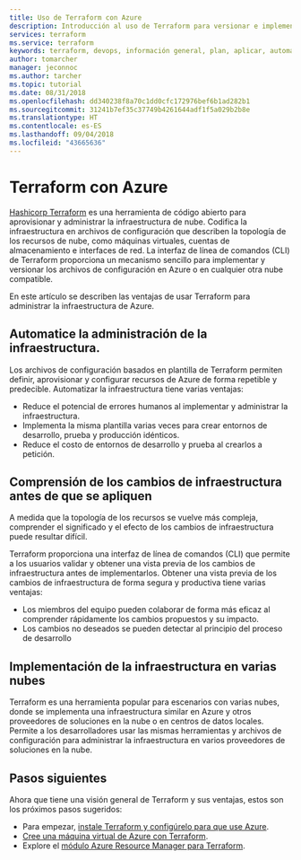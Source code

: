 ```yaml
---
title: Uso de Terraform con Azure
description: Introducción al uso de Terraform para versionar e implementar la infraestructura de Azure.
services: terraform
ms.service: terraform
keywords: terraform, devops, información general, plan, aplicar, automatizar
author: tomarcher
manager: jeconnoc
ms.author: tarcher
ms.topic: tutorial
ms.date: 08/31/2018
ms.openlocfilehash: dd340238f8a70c1dd0cfc172976bef6b1ad282b1
ms.sourcegitcommit: 31241b7ef35c37749b4261644adf1f5a029b2b8e
ms.translationtype: HT
ms.contentlocale: es-ES
ms.lasthandoff: 09/04/2018
ms.locfileid: "43665636"
---
```

# <a name="terraform-with-azure"></a>Terraform con Azure

[Hashicorp Terraform](https://www.terraform.io/) es una herramienta de código abierto para aprovisionar y administrar la infraestructura de nube. Codifica la infraestructura en archivos de configuración que describen la topología de los recursos de nube, como máquinas virtuales, cuentas de almacenamiento e interfaces de red. La interfaz de línea de comandos (CLI) de Terraform proporciona un mecanismo sencillo para implementar y versionar los archivos de configuración en Azure o en cualquier otra nube compatible.

En este artículo se describen las ventajas de usar Terraform para administrar la infraestructura de Azure.

## <a name="automate-infrastructure-management"></a>Automatice la administración de la infraestructura.

Los archivos de configuración basados en plantilla de Terraform permiten definir, aprovisionar y configurar recursos de Azure de forma repetible y predecible. Automatizar la infraestructura tiene varias ventajas:

- Reduce el potencial de errores humanos al implementar y administrar la infraestructura.
- Implementa la misma plantilla varias veces para crear entornos de desarrollo, prueba y producción idénticos.
- Reduce el costo de entornos de desarrollo y prueba al crearlos a petición.

## <a name="understand-infrastructure-changes-before-they-are-applied"></a>Comprensión de los cambios de infraestructura antes de que se apliquen 

A medida que la topología de los recursos se vuelve más compleja, comprender el significado y el efecto de los cambios de infraestructura puede resultar difícil.

Terraform proporciona una interfaz de línea de comandos (CLI) que permite a los usuarios validar y obtener una vista previa de los cambios de infraestructura antes de implementarlos. Obtener una vista previa de los cambios de infraestructura de forma segura y productiva tiene varias ventajas:
- Los miembros del equipo pueden colaborar de forma más eficaz al comprender rápidamente los cambios propuestos y su impacto.
- Los cambios no deseados se pueden detectar al principio del proceso de desarrollo


## <a name="deploy-infrastructure-to-multiple-clouds"></a>Implementación de la infraestructura en varias nubes

Terraform es una herramienta popular para escenarios con varias nubes, donde se implementa una infraestructura similar en Azure y otros proveedores de soluciones en la nube o en centros de datos locales. Permite a los desarrolladores usar las mismas herramientas y archivos de configuración para administrar la infraestructura en varios proveedores de soluciones en la nube.

## <a name="next-steps"></a>Pasos siguientes

Ahora que tiene una visión general de Terraform y sus ventajas, estos son los próximos pasos sugeridos:

- Para empezar, [instale Terraform y configúrelo para que use Azure](https://docs.microsoft.com/azure/virtual-machines/linux/terraform-install-configure).
- [Cree una máquina virtual de Azure con Terraform](https://docs.microsoft.com/azure/virtual-machines/linux/terraform-create-complete-vm).
- Explore el [módulo Azure Resource Manager para Terraform](https://www.terraform.io/docs/providers/azurerm/). 